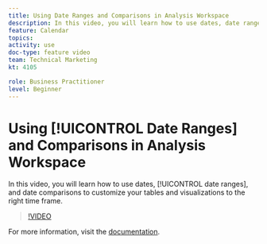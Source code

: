 ```yaml
---
title: Using Date Ranges and Comparisons in Analysis Workspace
description: In this video, you will learn how to use dates, date ranges, and date comparisons to customize your tables and visualizations to the right time frame.
feature: Calendar
topics: 
activity: use
doc-type: feature video
team: Technical Marketing
kt: 4105

role: Business Practitioner
level: Beginner
---
```


# Using [!UICONTROL Date Ranges] and Comparisons in Analysis Workspace

In this video, you will learn how to use dates, [!UICONTROL date ranges], and date comparisons to customize your tables and visualizations to the right time frame.

>[!VIDEO](https://video.tv.adobe.com/v/30753/?quality=12)

For more information, visit the [documentation](https://docs.adobe.com/content/help/en/analytics/analyze/analysis-workspace/components/calendar-date-ranges/calendar.html).
